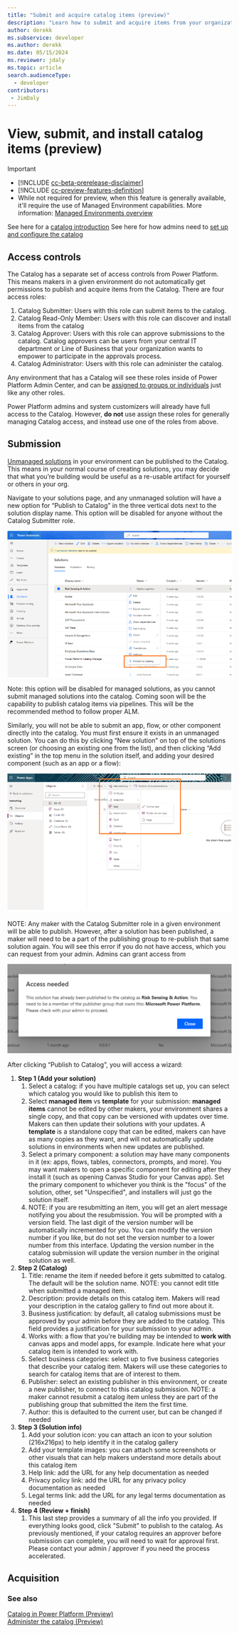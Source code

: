 ```yaml
---
title: "Submit and acquire catalog items (preview)"
description: "Learn how to submit and acquire items from your organization's catalog."
author: derekk
ms.subservice: developer
ms.author: derekk
ms.date: 05/15/2024
ms.reviewer: jdaly
ms.topic: article
search.audienceType: 
  - developer
contributors:
 - JimDaly
---
```

# View, submit, and install catalog items (preview)

> [!IMPORTANT]
>
> - [!INCLUDE [cc-beta-prerelease-disclaimer](../includes/cc-beta-prerelease-disclaimer.md)]
> - [!INCLUDE [cc-preview-features-definition](../includes/cc-preview-features-definition.md)]
> - While not required for preview, when this feature is generally available, it'll require the use of Managed Environment capabilities. More information: [Managed Environments overview](../admin/managed-environment-overview.md)

See here for a [catalog introduction](power-platform/developer/catalog.md)
See here for how admins need to [set up and configure the catalog](power-platform/developer/administer-catalog.md)

## Access controls 

The Catalog has a separate set of access controls from Power Platform. This means makers in a given environment do not automatically get permissions to publish and acquire items from the Catalog. There are four access roles: 

1. Catalog Submitter: Users with this role can submit items to the catalog. 
2. Catalog Read-Only Member: Users with this role can discover and install items from the catalog 
3. Catalog Approver: Users with this role can approve submissions to the catalog. Catalog approvers can be users from your central IT department or Line of Business that your organization wants to empower to participate in the approvals process. 
4. Catalog Administrator: Users with this role can administer the catalog. 

Any environment that has a Catalog will see these roles inside of Power Platform Admin Center, and can be [assigned to groups or individuals](https://learn.microsoft.com/en-us/power-platform/admin/security-roles-privileges) just like any other roles. 

Power Platform admins and system customizers will already have full access to the Catalog. However, **do not** use assign these roles for generally managing Catalog access, and instead use one of the roles from above. 

## Submission 

[Unmanaged solutions](https://learn.microsoft.com/en-us/power-platform/alm/solution-concepts-alm?source=recommendations#managed-and-unmanaged-solutions) in your environment can be published to the Catalog. This means in your normal course of creating solutions, you may decide that what you’re building would be useful as a re-usable artifact for yourself or others in your org. 

Navigate to your solutions page, and any unmanaged solution will have a new option for “Publish to Catalog” in the three vertical dots next to the solution display name. This option will be disabled for anyone without the Catalog Submitter role. 

![Catalog submission](power-platform/developer/media/catalog_submission.png)

Note: this option will be disabled for managed solutions, as you cannot submit managed solutions into the catalog. Coming soon will be the capability to publish catalog items via pipelines. This will be the recommended method to follow proper ALM. 

Similarly, you will not be able to submit an app, flow, or other component directly into the catalog. You must first ensure it exists in an unmanaged solution. You can do this by clicking “New solution” on top of the solutions screen (or choosing an existing one from the list), and then clicking “Add existing” in the top menu in the solution itself, and adding your desired component (such as an app or a flow): 

![Add to solution](power-platform/developer/media/add_to_solution.png)

NOTE: Any maker with the Catalog Submitter role in a given environment will be able to publish. However, after a solution has been published, a maker will need to be a part of the publishing group to re-publish that same solution again. You will see this error if you do not have access, which you can request from your admin. Admins can grant access from  

![Catalog submission access error](power-platform/developer/media/access_error_submission.png)

After clicking “Publish to Catalog”, you will access a wizard: 

1. **Step 1 (Add your solution)**
   1. Select a catalog: if you have multiple catalogs set up, you can select which catalog you would like to publish this item to
   2. Select **managed item** vs **template** for your submission: **managed items** cannot be edited by other makers, your environment shares a single copy, and that copy can be versioned with updates over time. Makers can then update their solutions with your updates. A **template** is a standalone copy that can be edited, makers can have as many copies as they want, and will not automatically update solutions in environments when new updates are published.
   3. Select a primary component: a solution may have many components in it (ex: apps, flows, tables, connectors, prompts, and more). You may want makers to open a specific component for editing after they install it (such as opening Canvas Studio for your Canvas app). Set the primary component to whichever you think is the "focus" of the solution, other, set "Unspecified", and installers will just go the solution itself.
   4. NOTE: if you are resubmitting an item, you will get an alert message notifying you about the resubmission. You will be prompted with a version field. The last digit of the version number will be automatically incremented for you. You can modify the version number if you like, but do not set the version number to a lower number from this interface. Updating the version number in the catalog submission will update the version number in the original solution as well. 
2. **Step 2 (Catalog)**
   1. Title: rename the item if needed before it gets submitted to catalog. The default will be the solution name. NOTE: you cannot edit title when submitted a managed item.
   2. Description: provide details on this catalog item. Makers will read your description in the catalog gallery to find out more about it.
   3. Business justification: by default, all catalog submissions must be approved by your admin before they are added to the catalog. This field provides a justification for your submission to your admin.
   4. Works with: a flow that you're building may be intended to **work with** canvas apps and model apps, for example. Indicate here what your catalog item is intended to work with.
   5. Select business categories: select up to five business categories that describe your catalog item. Makers will use these categories to search for catalog items that are of interest to them.
   6. Publisher: select an existing publisher in this environment, or create a new publisher, to connect to this catalog submission. NOTE: a maker cannot resubmit a catalog item unless they are part of the publishing group that submitted the item the first time.
   7. Author: this is defaulted to the current user, but can be changed if needed
3. **Step 3 (Solution info)**
   1. Add your solution icon: you can attach an icon to your solution (216x216px) to help identify it in the catalog gallery
   2. Add your template images: you can attach some screenshots or other visuals that can help makers understand more details about this catalog item
   3. Help link: add the URL for any help documentation as needed
   4. Privacy policy link: add the URL for any privacy policy documentation as needed
   5. Legal terms link: add the URL for any legal terms documentation as needed
4. **Step 4 (Review + finish)**
   1. This last step provides a summary of all the info you provided. If everything looks good, click "Submit" to publish to the catalog. As previously mentioned, if your catalog requires an approver before submission can complete, you will need to wait for approval first. Please contact your admin / approver if you need the process accelerated.
  
## Acquisition



### See also

[Catalog in Power Platform (Preview)](catalog.md)<br />
[Administer the catalog (Preview)](administer-catalog.md)

